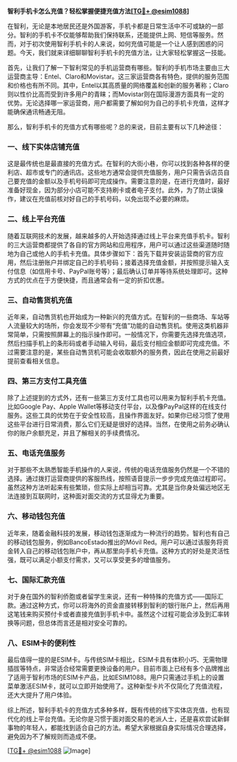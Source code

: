 **智利手机卡怎么充值？轻松掌握便捷充值方法[[TG💪+ @esim1088](https://t.me/s/esim1088)]**

在智利，无论是本地居民还是外国游客，手机卡都是日常生活中不可或缺的一部分。智利的手机卡不仅能够帮助我们保持联系，还能提供上网、短信等服务。然而，对于初次使用智利手机卡的人来说，如何充值可能是一个让人感到困惑的问题。今天，我们就来详细聊聊智利手机卡的充值方法，让大家轻松掌握这一技能。

首先，让我们了解一下智利常见的手机运营商有哪些。智利的手机市场主要由三大运营商主导：Entel、Claro和Movistar。这三家运营商各有特色，提供的服务范围和价格也有所不同。其中，Entel以其高质量的网络覆盖和创新的服务著称；Claro则以性价比高而受到许多用户的青睐；而Movistar则在国际漫游方面具有一定的优势。无论选择哪一家运营商，用户都需要了解如何为自己的手机卡充值，这样才能确保通讯畅通无阻。

那么，智利手机卡的充值方式有哪些呢？总的来说，目前主要有以下几种途径：

### 一、线下实体店铺充值

这是最传统也是最直接的充值方式。在智利的大街小巷，你可以找到各种各样的便利店、超市或专门的通讯店。这些地方通常会提供充值服务，用户只需告诉店员自己要充值的金额以及手机号码即可完成操作。需要注意的是，在进行充值时，最好准备好现金，因为部分小店可能不支持刷卡或者电子支付。此外，为了防止误操作，建议在充值前核对好自己的手机号码，以免出现不必要的麻烦。

### 二、线上平台充值

随着互联网技术的发展，越来越多的人开始选择通过线上平台来充值手机卡。智利的三大运营商都提供了各自的官方网站和应用程序，用户可以通过这些渠道随时随地为自己或他人的手机卡充值。具体步骤如下：首先下载并安装运营商的官方应用，然后注册账户并绑定自己的手机号码；接着选择充值金额，并按照提示输入支付信息（如信用卡号、PayPal账号等）；最后确认订单并等待系统处理即可。这种方式的优点在于方便快捷，而且通常会有一定的折扣优惠。

### 三、自动售货机充值

近年来，自动售货机也开始成为一种新兴的充值方式。在智利的一些商场、车站等人流量较大的场所，你会发现不少带有“充值”功能的自动售货机。使用这类机器非常简单，只需按照屏幕上的指示操作即可。一般情况下，你需要先选择充值选项，然后扫描手机上的条形码或者手动输入号码，最后支付相应金额即可完成充值。不过需要注意的是，某些自动售货机可能会收取额外的服务费，因此在使用之前最好提前查看相关信息。

### 四、第三方支付工具充值

除了上述提到的方式外，还有一些第三方支付工具也可以用来为智利手机卡充值。比如Google Pay、Apple Wallet等移动支付平台，以及像PayPal这样的在线支付服务。这些工具的优势在于安全性较高，且操作界面友好。如果你已经习惯了使用这些平台进行日常消费，那么它们无疑是很好的选择。当然，在使用之前务必确认你的账户余额充足，并且了解相关的手续费情况。

### 五、电话充值服务

对于那些不太熟悉智能手机操作的人来说，传统的电话充值服务仍然是一个不错的选择。通过拨打运营商提供的客服热线，按照语音提示一步步完成充值过程即可。虽然这种方法听起来有些繁琐，但实际上却相当可靠。尤其是当你身处偏远地区无法连接到互联网时，这种面对面交流的方式显得尤为重要。

### 六、移动钱包充值

近年来，随着金融科技的发展，移动钱包逐渐成为一种流行的趋势。智利也有自己的移动钱包服务，例如BancoEstado推出的Móvil Red。用户可以通过该服务将资金转入自己的移动钱包账户中，再从那里向手机卡充值。这种方式的好处是灵活性强，既可以满足小额支付需求，又可以享受更多的增值服务。

### 七、国际汇款充值

对于身在国外的智利侨胞或者留学生来说，还有一种特殊的充值方式——国际汇款。通过这种方式，你可以将海外的资金直接转移到智利的银行账户上，然后再用这笔钱来购买预付卡或者直接充值到手机卡中。虽然这个过程可能会涉及到汇率转换等问题，但总体而言还是相对安全可靠的。

### 八、ESIM卡的便利性

最后值得一提的是ESIM卡。与传统SIM卡相比，ESIM卡具有体积小巧、无需物理插拔等特点，非常适合经常需要更换设备的用户。目前市面上已经有多个品牌推出了适用于智利市场的ESIM卡产品，比如ESIM1088。用户只需通过手机上的设置菜单激活ESIM卡，就可以立即开始使用了。这种新型卡片不仅简化了充值流程，还大大提升了用户体验。

综上所述，智利手机卡的充值方式多种多样，既有传统的线下实体店充值，也有现代化的线上平台充值。无论你是习惯于面对面交易的老派人士，还是喜欢尝试新鲜事物的年轻人，都能找到适合自己的方法。希望大家根据自身实际情况合理选择，避免因为不了解规则而造成不便。

[[TG💪+ @esim1088](https://t.me/s/esim1088) ![Image](https://i.postimg.cc/4NQfJmqS/Snipaste-2025-05-13-00-14-12.png)]